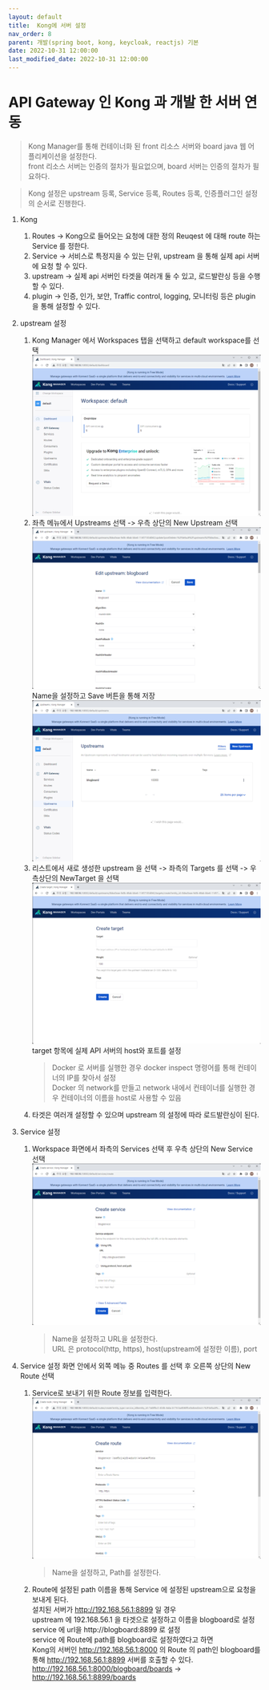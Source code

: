 ```yaml
---
layout: default
title:  Kong에 서버 설정      
nav_order: 8
parent: 개발(spring boot, kong, keycloak, reactjs) 기본
date: 2022-10-31 12:00:00
last_modified_date: 2022-10-31 12:00:00
---
```


# API Gateway 인 Kong 과 개발 한 서버 연동     

> Kong Manager를 통해 컨테이너화 된 front 리소스 서버와 board java 웹 어플리케이션을 설정한다.    
> front 리소스 서버는 인증의 절차가 필요없으며, board 서버는 인증의 절차가 필요하다.      

> Kong 설정은 upstream 등록, Service 등록, Routes 등록, 인증플러그인 설정 의 순서로 진행한다.    

1. Kong 
    1. Routes -> Kong으로 들어오는 요청에 대한 정의 Reuqest 에 대해 route 하는 Service 를 정한다.    
    2. Service -> 서비스로 특정지을 수 있는 단위, upstream 을 통해 실제 api 서버에 요청 할 수 있다.    
    3. upstream -> 실제 api 서버인 타겟을 여러개 둘 수 있고, 로드발란싱 등을 수행 할 수 있다.    
    4. plugin -> 인증, 인가, 보안, Traffic control, logging, 모니터링 등은 plugin을 통해 설정할 수 있다.    

2. upstream 설정   
    1. Kong Manager 에서 Workspaces 탭을 선택하고 default workspace를 선택     
    ![kong Setting](../image/Dev/kongset1.png)    
    2. 좌측 메뉴에서 Upstreams 선택 -> 우측 상단의 New Upstream 선택   
    ![kong Set Upstream](../image/Dev/kongset2.png)    
    Name을 설정하고 Save 버튼을 통해 저장     
    ![kong Set Upstream List](../image/Dev/kongset3.png)    
    3. 리스트에서 새로 생성한 upstream 을 선택 -> 좌측의 Targets 를 선택 -> 우측상단의 NewTarget 을 선택   
    ![kong Set Upstream target](../image/Dev/kongset4.png)    
    target 항목에 실제 API 서버의 host와 포트를 설정   
        > Docker 로 서버를 실행한 경우 docker inspect 명령어를 통해 컨테이너의 IP를 찾아서 설정   
        > Docker 의 network를 만들고 network 내에서 컨테이너를 실행한 경우 컨테이너의 이름을 host로 사용할 수 있음   
    4. 타겟은 여러개 설정할 수 있으며 upstream 의 설정에 따라 로드발란싱이 된다.    


3. Service 설정   
    1. Workspace 화면에서 좌측의 Services 선택 후 우측 상단의 New Service 선택   
    ![kong Set Service](../image/Dev/kongset5.png)    
        > Name을 설정하고 URL을 설정한다.    
        > URL 은 protocol(http, https), host(upstream에 설정한 이름), port    
    
4. Service 설정 화면 안에서 외쪽 메뉴 중 Routes 를 선택 후 오른쪽 상단의 New Route 선택   
    1. Service로 보내기 위한 Route 정보를 입력한다.         
    ![kong Set Route](../image/Dev/kongset6.png)    
        > Name을 설정하고, Path를 설정한다.   

    2. Route에 설정된 path 이름을 통해 Service 에 설정된 upstream으로 요청을 보내게 된다.    
        설치된 서버가 http://192.168.56.1:8899 일 경우   
        upstream 에 192.168.56.1 을 타겟으로 설정하고 이름을 blogboard로 설정   
        service 에 url을 http://blogboard:8899 로 설정   
        service 에 Route에 path를 blogboard로 설정하였다고 하면   
        Kong의 서버인 http://192.168.56.1:8000 의 Route 의 path인 blogboard를 통해 http://192.168.56.1:8899 서버를 호출할 수 있다.    
        http://192.168.56.1:8000/blogboard/boards -> http://192.168.56.1:8899/boards



